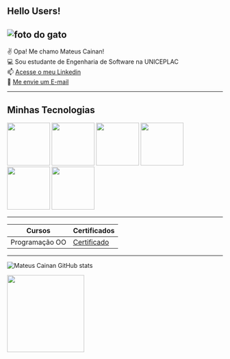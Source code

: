 ## Hello Users!

<!-- <center><h2>Hello Users!
</h2></center> -->


![foto do gato](https://media.tenor.com/iqZ0ku7e1jkAAAAM/cat-computer.gif)
-----

✌️ Opa! Me chamo Mateus Cainan!<br>
💻 Sou estudante de Engenharia de Software na UNICEPLAC<br>
📫 [Acesse o meu Linkedin](https://www.linkedin.com/in/mateus-cainan-3a31b6255/) <br>
📧 [Me envie um E-mail](https://www.linkedin.com/in/mateus-cainan-3a31b6255/) <br>

-------
## Minhas Tecnologias
<p allign="center">
<img src="https://cdn.jsdelivr.net/gh/devicons/devicon@latest/icons/java/java-original-wordmark.svg" width = "100px" /> 
<img src="https://cdn.jsdelivr.net/gh/devicons/devicon@latest/icons/javascript/javascript-original.svg" width = "100px"/>
<img src="https://cdn.jsdelivr.net/gh/devicons/devicon@latest/icons/html5/html5-original.svg" width = "100px" />
<img src="https://cdn.jsdelivr.net/gh/devicons/devicon@latest/icons/css3/css3-original.svg" width = "100px" />
<img src="https://cdn.jsdelivr.net/gh/devicons/devicon@latest/icons/mysql/mysql-original-wordmark.svg" width = "100px" />
<img src="https://cdn.jsdelivr.net/gh/devicons/devicon@latest/icons/bootstrap/bootstrap-original-wordmark.svg" width = "100px"/> 
</p>

-------
| Cursos | Certificados |
|--------|--------------|
|Programação OO | [Certificado](https://assets.dio.me/X0sDRl8AJvagIaRxZkFdd-fyVgna4iLF3_8E8ub0Cy0/f:webp/h:320/q:70/w:450/L2NlcnRpZmljYXRlcy9jb3Zlci9UNFZDWk1YVy5qcGc) 

----
![Mateus Cainan GitHub stats](https://github-readme-stats.vercel.app/api?username=Cainann07&show_icons=true&theme=dracula)

<img loading="lazy" height="180em" src="https://github-readme-stats.vercel.app/api/top-langs/?username=Cainann07&layout=compact&langs_count=7&theme=dracula"/>

          
          
          
          
          

<!--
**Cainann07/Cainann07** is a ✨ _special_ ✨ repository because its `README.md` (this file) appears on your GitHub profile.

Here are some ideas to get you started:

- 🔭 I’m currently working on ...
- 🌱 I’m currently learning ...
- 👯 I’m looking to collaborate on ...
- 🤔 I’m looking for help with ...
- 💬 Ask me about ...
- 📫 How to reach me: ...
- 😄 Pronouns: ...
- ⚡ Fun fact: ...
-->
